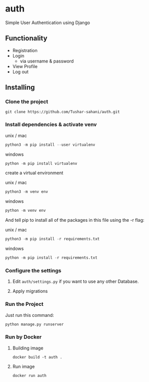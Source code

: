 # auth
Simple User Authentication using Django

## Functionality

- Registration
- Login
  - via username & password
- View Profile
- Log out

## Installing

### Clone the project

```git
git clone https://github.com/Tushar-sahani/auth.git
```

### Install dependencies & activate venv

unix / mac

``` python
python3 -m pip install --user virtualenv
```

windows

```python
python -m pip install virtualenv
```

create a virtual environment

unix / mac

```python
python3 -m venv env
```

windows

```python
python -m venv env
```

And tell pip to install all of the packages in this file using the -r flag:

unix / mac

``` python
python3 -m pip install -r requirements.txt
```

windows

```python
python -m pip install -r requirements.txt
```

### Configure the settings

1. Edit `auth/settings.py` if you want to use any other Database.

2. Apply migrations

### Run the Project

Just run this command:

``` python
python manage.py runserver
```

### Run by Docker

1. Building image
   ```terminal
   docker build -t auth .
   ```
2. Run image
   ```terminal
   docker run auth
   ```
